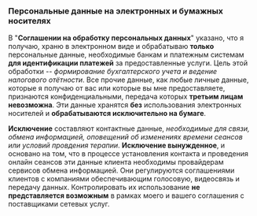   ### Персональные данные на электронных и бумажных носителях

В "**Соглашении на обработку персональных данных**" указано, что я получаю, храню в электронном виде и обрабатываю **только** персональные данные, необходимые банкам и платежным системам **для идентификации платежей** за предоставленные услуги. Цель этой обработки -- _формирование бухгалтерского учета и ведение налогового отётности_. Все прочие данные, как любые личные данные, которые я получаю от вас или которые вы мне предоставляете, признаются конфиденциальными, передача которых **третьим лицам невозможна**. Эти данные хранятся **без** использования электронных носителей и **обрабатываются исключительно на бумаге**.

**Исключение** составляют контактные данные, _необходимые для связи, обмена информацией, оповещений об изменениях времени сеансов или условий провдения терапии_. **Исключение вынужденное**, и основано на том, что в процессе установления контакта и проведения онлайн сеансов эти данные клиента необходимы провайдерам сервисов обмена информацией. Они регулируются соглашениями клиентов с компаниями обеспечивающим голосовую, видеосвязь и передачу данных. Контролировать их использование **не представляется возможным** в рамках моего и вашего соглашения с поставщиками сетевых услуг.
